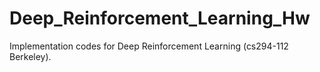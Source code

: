 # Deep_Reinforcement_Learning_Hw
 Implementation codes for Deep Reinforcement Learning (cs294-112 Berkeley).
